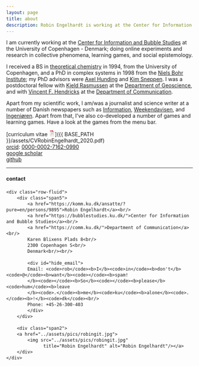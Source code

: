 ```yaml
---
layout: page
title: about
description: Robin Engelhardt is working at the Center for Information and Bubble Studies at the University of Copenhagen - Denmark; research in social media, learning games, online experiments
---
```


I am currently working at the [Center for Information and Bubble Studies](https://bubblestudies.ku.dk/) at the University of Copenhagen - Denmark; doing online experiments and research in collective phenomena, learning games, and social epistemology.

I received a BS in [theoretical chemistry](https://www.ku.dk/) in 1994, from the
University of Copenhagen, and a PhD in complex systems in 1998 from the
[Niels Bohr Institute](https://www.nbi.ku.dk); my PhD advisors were
[Axel Hunding](https://www.researchgate.net/scientific-contributions/2006150665_Axel_Hunding) and
[Kim Sneppen](https://scholar.google.com/citations?hl=en&user=LIBL6nQAAAAJ).
I was a postdoctoral fellow with
[Kjeld Rasmussen](https://scholar.google.com/citations?hl=en&user=dR_89cEAAAAJ)
at the
[Department of Geoscience](https://ign.ku.dk/english/),
and with
[Vincent F. Hendricks](https://comm.ku.dk/staff/?pure=en/persons/30701)
at the
[Department of Communication](https://comm.ku.dk/).

Apart from my scientific work, I am/was a journalist and science writer at a number of Danish newspapers such as
[Information](https://www.information.dk/search/site/Robin%20Engelhardt),
[Weekendavisen](https://www.weekendavisen.dk/), and
[Ingeniøren](https://ing.dk/sog/Robin%20Engelhardt). Apart from that, I've also co-developed a number of games and learning games. Have a look at the games from the menu bar.


[curriculum vitae ![CV as pdf](icons16/pdf-icon.png)]({{ BASE_PATH }}/assets/CVRobinEngelhardt_2020.pdf)<br/>
[orcid](https://orcid.org): [0000-0002-7162-0990](https://orcid.org/0000-0002-7162-0990)<br/>
[google scholar](https://scholar.google.com/citations?user=jQufe6wAAAAJ&hl)<br/>
[github](https://github.com/gavstrik)<br/>


---

<div class="container">
<h4><a name="contact"></a>contact</h4>

    <div class="row-fluid">
        <div class="span5">
            <a href="https://komm.ku.dk/ansatte/?pure=en/persons/9895">Robin Engelhardt</a><br/>
            <a href="https://bubblestudies.ku.dk/">Center for Information and Bubble Studies</a><br/>
            <a href="https://comm.ku.dk/">Department of Communication</a><br/>
            Karen Blixens Plads 8<br/>
            2300 Copenhagen S<br/>
            Denmark<br/><br/>

            <div id="hide_email">
            Email: <code>rob</code><b>I</b><code>in</code><b>don't</b><code>@</code><b>want</b><code></code><b>spam!
            </b><code></code><b>So</b><code></code><b>please</b><code>hum</code><b>leave
            </b><code>.</code><b>me</b><code>ku</code><b>alone</b><code>.</code><b>!</b><code>dk</code><br/>
            Phone: +45-26-300-403
            </div>
        </div>

        <div class="span2">
        <a href="../assets/pics/robingit.jpg">
            <img src="../assets/pics/robingit.jpg"
                  title="Robin Engelhardt" alt="Robin Engelhardt"/></a>
        </div>
    </div>
</div>
